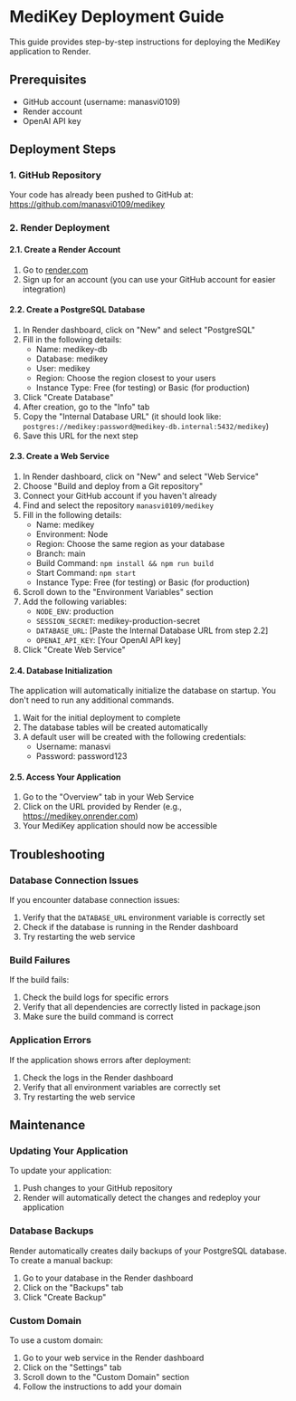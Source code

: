 # MediKey Deployment Guide

This guide provides step-by-step instructions for deploying the MediKey application to Render.

## Prerequisites

- GitHub account (username: manasvi0109)
- Render account
- OpenAI API key

## Deployment Steps

### 1. GitHub Repository

Your code has already been pushed to GitHub at:
https://github.com/manasvi0109/medikey

### 2. Render Deployment

#### 2.1. Create a Render Account

1. Go to [render.com](https://render.com/)
2. Sign up for an account (you can use your GitHub account for easier integration)

#### 2.2. Create a PostgreSQL Database

1. In Render dashboard, click on "New" and select "PostgreSQL"
2. Fill in the following details:
   - Name: medikey-db
   - Database: medikey
   - User: medikey
   - Region: Choose the region closest to your users
   - Instance Type: Free (for testing) or Basic (for production)
3. Click "Create Database"
4. After creation, go to the "Info" tab
5. Copy the "Internal Database URL" (it should look like: `postgres://medikey:password@medikey-db.internal:5432/medikey`)
6. Save this URL for the next step

#### 2.3. Create a Web Service

1. In Render dashboard, click on "New" and select "Web Service"
2. Choose "Build and deploy from a Git repository"
3. Connect your GitHub account if you haven't already
4. Find and select the repository `manasvi0109/medikey`
5. Fill in the following details:
   - Name: medikey
   - Environment: Node
   - Region: Choose the same region as your database
   - Branch: main
   - Build Command: `npm install && npm run build`
   - Start Command: `npm start`
   - Instance Type: Free (for testing) or Basic (for production)
6. Scroll down to the "Environment Variables" section
7. Add the following variables:
   - `NODE_ENV`: production
   - `SESSION_SECRET`: medikey-production-secret
   - `DATABASE_URL`: [Paste the Internal Database URL from step 2.2]
   - `OPENAI_API_KEY`: [Your OpenAI API key]
8. Click "Create Web Service"

#### 2.4. Database Initialization

The application will automatically initialize the database on startup. You don't need to run any additional commands.

1. Wait for the initial deployment to complete
2. The database tables will be created automatically
3. A default user will be created with the following credentials:
   - Username: manasvi
   - Password: password123

#### 2.5. Access Your Application

1. Go to the "Overview" tab in your Web Service
2. Click on the URL provided by Render (e.g., https://medikey.onrender.com)
3. Your MediKey application should now be accessible

## Troubleshooting

### Database Connection Issues

If you encounter database connection issues:

1. Verify that the `DATABASE_URL` environment variable is correctly set
2. Check if the database is running in the Render dashboard
3. Try restarting the web service

### Build Failures

If the build fails:

1. Check the build logs for specific errors
2. Verify that all dependencies are correctly listed in package.json
3. Make sure the build command is correct

### Application Errors

If the application shows errors after deployment:

1. Check the logs in the Render dashboard
2. Verify that all environment variables are correctly set
3. Try restarting the web service

## Maintenance

### Updating Your Application

To update your application:

1. Push changes to your GitHub repository
2. Render will automatically detect the changes and redeploy your application

### Database Backups

Render automatically creates daily backups of your PostgreSQL database. To create a manual backup:

1. Go to your database in the Render dashboard
2. Click on the "Backups" tab
3. Click "Create Backup"

### Custom Domain

To use a custom domain:

1. Go to your web service in the Render dashboard
2. Click on the "Settings" tab
3. Scroll down to the "Custom Domain" section
4. Follow the instructions to add your domain
